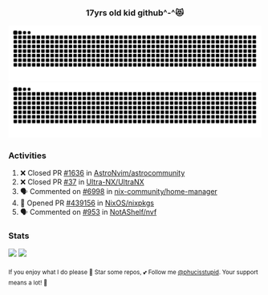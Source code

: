 <h3 align="center">17yrs old kid github^-^😻</h3>

![GitHub Contribution Grid Snake (Dark)](https://raw.githubusercontent.com/phucisstupid/phucisstupid/output/catppuccin-mocha.svg#gh-dark-mode-only)
![GitHub Contribution Grid Snake (Light)](https://raw.githubusercontent.com/phucisstupid/phucisstupid/output/github-contribution-grid-snake.svg#gh-light-mode-only)

### Activities

<!--START_SECTION:activity-->
1. ❌ Closed PR [#1636](https://github.com/AstroNvim/astrocommunity/pull/1636) in [AstroNvim/astrocommunity](https://github.com/AstroNvim/astrocommunity)
2. ❌ Closed PR [#37](https://github.com/Ultra-NX/UltraNX/pull/37) in [Ultra-NX/UltraNX](https://github.com/Ultra-NX/UltraNX)
3. 🗣 Commented on [#6998](https://github.com/nix-community/home-manager/issues/6998#issuecomment-3249371728) in [nix-community/home-manager](https://github.com/nix-community/home-manager)
4. 💪 Opened PR [#439156](https://github.com/NixOS/nixpkgs/pull/439156) in [NixOS/nixpkgs](https://github.com/NixOS/nixpkgs)
5. 🗣 Commented on [#953](https://github.com/NotAShelf/nvf/issues/953#issuecomment-3239171286) in [NotAShelf/nvf](https://github.com/NotAShelf/nvf)
<!--END_SECTION:activity-->

### Stats

<div>
  <img width=400 src="https://github-readme-stats.vercel.app/api?username=phucisstupid&show_icons=true&theme=catppuccin_mocha"/>
  <img width=400 src="https://github-readme-stats.vercel.app/api/top-langs?username=phucisstupid&layout=compact&theme=catppuccin_mocha&card_width=395"/>
</div>

<sub>If you enjoy what I do please 🌟 Star some repos, 💕 Follow me [@phucisstupid](https://github.com/phucisstupid). Your support means a lot! 🥰
